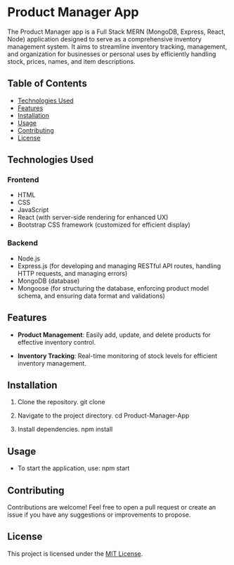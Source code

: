 # Product Manager App

The Product Manager app is a Full Stack MERN (MongoDB, Express, React, Node) application designed to serve as a comprehensive inventory management system. It aims to streamline inventory tracking, management, and organization for businesses or personal uses by efficiently handling stock, prices, names, and item descriptions.

## Table of Contents
- [Technologies Used](#technologies-used)
- [Features](#features)
- [Installation](#installation)
- [Usage](#usage)
- [Contributing](#contributing)
- [License](#license)

## Technologies Used

### Frontend
- HTML
- CSS
- JavaScript
- React (with server-side rendering for enhanced UX)
- Bootstrap CSS framework (customized for efficient display)

### Backend
- Node.js
- Express.js (for developing and managing RESTful API routes, handling HTTP requests, and managing errors)
- MongoDB (database)
- Mongoose (for structuring the database, enforcing product model schema, and ensuring data format and validations)

## Features

- **Product Management**: Easily add, update, and delete products for effective inventory control.
  
- **Inventory Tracking**: Real-time monitoring of stock levels for efficient inventory management.

## Installation

1. Clone the repository.
git clone <repository-url>

2. Navigate to the project directory.
cd Product-Manager-App

3. Install dependencies.
npm install


## Usage

- To start the application, use:
npm start


## Contributing

Contributions are welcome! Feel free to open a pull request or create an issue if you have any suggestions or improvements to propose.

## License

This project is licensed under the [MIT License](LICENSE).
